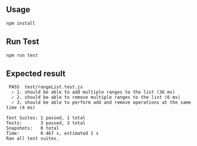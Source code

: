 ## Usage

```bash
npm install
```
## Run Test

```bash
npm run test
```

## Expected result

```
 PASS  test/rangeList.test.js
  ✓ 1. should be able to add multiple ranges to the list (36 ms)
  ✓ 2. should be able to remove multiple ranges to the list (6 ms)
  ✓ 3. should be able to perform add and remove operations at the same time (4 ms)

Test Suites: 1 passed, 1 total
Tests:       3 passed, 3 total
Snapshots:   0 total
Time:        0.467 s, estimated 1 s
Ran all test suites.
```